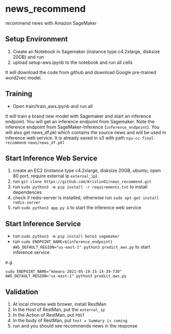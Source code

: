 # news_recommend
recommend news with Amazon SageMaker

## Setup Environment

1. Create an Notebook in Sagemaker (instance type c4.2xlarge, disksize 20GB) and run
2. upload setup-aws.ipynb to the notebook and run all cells

It will download the code from github and download Google pre-trained word2vec model.

## Training

- Open train/train_aws.ipynb and run all

It will train a brand new model with Sagemaker and start an inference endpoint.
You will get an inference endpoint from Sagemaker. Note the inference endpoint from SageMaker-Inference (`inference_endpoint`).
You will also get news_df.pkl which contains the source news and will be used in inference web service.
It is already saved in s3 with path `nyu-cc-final-recommend-news/news_df.pkl`

## Start Inference Web Service

1. create an EC2 (instance type c4.2xlarge, disksize 20GB, ubuntu, open 80 port, require external ip `external_ip`)
2. run `git clone https://github.com/Kristin01/news_recommend.git`
3. run `sudo python3 -m pip install -r requirements.txt` to install dependences
4. check if redis-server is installed, otherwise run `sudo apt-get install redis-server`
5. run `sudo python3 app.py &` to start the inference web service

## Start Inference Service

- run `sudo python3 -m pip install boto3 sagemaker`
- run `sudo ENDPOINT_NAME=${inference_endpoint} AWS_DEFAULT_REGION="us-east-1" python3 predict_aws.py` to start inference service

e.g.
```
sudo ENDPOINT_NAME="kmeans-2021-05-19-15-14-39-730" AWS_DEFAULT_REGION="us-east-1" python3 predict_aws.py
```

## Validation

1. At local chrome web brower, install RestMan
2. In the Host of RestMan, put the `external_ip`
3. In the Action of RestMan, put `POST`
4. In the body of RestMan, put `text = Summary is coming` 
5. run and you should see recommends news in the response